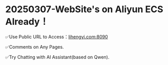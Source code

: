 20250307-WebSite's on Aliyun ECS Already！
===

✅Use Public URL to Access：[lihengyi.com:8090](http://lihengyi.com:8090/)

✅Comments on Any Pages.

✅Try Chatting with AI Assistant(based on Qwen).
